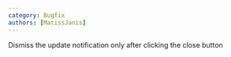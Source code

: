 ```yaml
---
category: Bugfix
authors: [MatissJanis]
---
```


Dismiss the update notification only after clicking the close button
